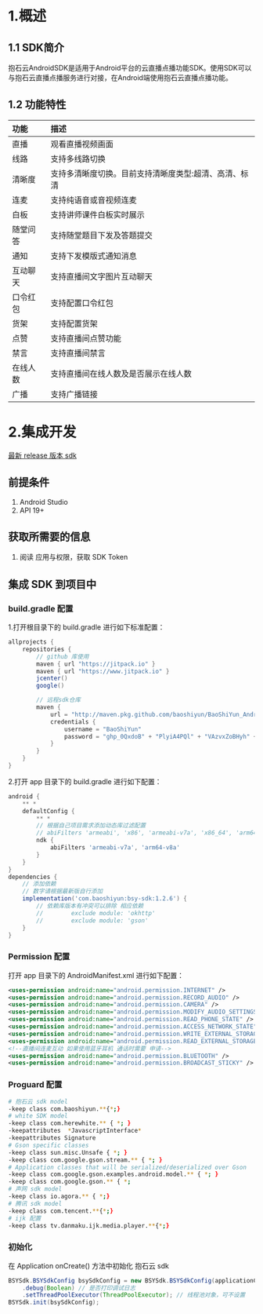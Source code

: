 # 1.概述

## 1.1 SDK简介

抱石云AndroidSDK是适用于Android平台的云直播点播功能SDK。使用SDK可以与抱石云直播点播服务进行对接，在Android端使用抱石云直播点播功能。

## 1.2 功能特性

| 功能    | 描述                                            |
|:--------|:----------------------------------------------|
| 直播    | 观看直播视频画面                                 |
| 线路    | 支持多线路切换                                   |
| 清晰度   | 支持多清晰度切换。目前支持清晰度类型:超清、高清、标清 |
| 连麦    | 支持纯语音或音视频连麦                            |
| 白板    | 支持讲师课件白板实时展示                          |
| 随堂问答 | 支持随堂题目下发及答题提交                        |
| 通知    | 支持下发模版式通知消息                            |
| 互动聊天 | 支持直播间文字图片互动聊天                        |
| 口令红包 | 支持配置口令红包                                 |
| 货架    | 支持配置货架                                     |
| 点赞    | 支持直播间点赞功能                                |
| 禁言    | 支持直播间禁言                                   |
| 在线人数 | 支持直播间在线人数及是否展示在线人数                |
| 广播    | 支持广播链接                                     |

# 2.集成开发

[最新 release 版本 sdk](https://github.com/BaoShiYun/bsySdkAndroid/packages)

## 前提条件

1. Android Studio
2. API 19+

## 获取所需要的信息

1. 阅读 应用与权限，获取 SDK Token

## 集成 SDK 到项目中

### build.gradle 配置

1.打开根目录下的 build.gradle 进行如下标准配置：

```groovy
allprojects {
    repositories {
        // github 库使用
        maven { url "https://jitpack.io" }
        maven { url "https://www.jitpack.io" }
        jcenter()
        google()

        // 远程sdk仓库
        maven {
            url = "http://maven.pkg.github.com/baoshiyun/BaoShiYun_Android/"
            credentials {
                username = "BaoShiYun"
                password = "ghp_0QxdoB" + "PlyiA4PQl" + "VAzvxZoBHyh" + "PpoP2WYb9h"
            }
        }
    }
}
```

2.打开 app 目录下的 build.gradle 进行如下配置：

```groovy
android {
    ** *
    defaultConfig {
        ** *
        // 根据自己项目需求添加动态库过滤配置
        // abiFilters 'armeabi', 'x86', 'armeabi-v7a', 'x86_64', 'arm64-v8a', 'armeabi-v7a'
        ndk {
            abiFilters 'armeabi-v7a', 'arm64-v8a'
        }
    }
}
dependencies {
    // 添加依赖
    // 数字请根据最新版自行添加
    implementation('com.baoshiyun:bsy-sdk:1.2.6') {
        // 依赖库版本有冲突可以排除 相应依赖
        //        exclude module: 'okhttp'
        //        exclude module: 'gson'
    }
}
```

### Permission 配置

打开 app 目录下的 AndroidManifest.xml 进行如下配置：

``` xml
<uses-permission android:name="android.permission.INTERNET" />
<uses-permission android:name="android.permission.RECORD_AUDIO" />
<uses-permission android:name="android.permission.CAMERA" />
<uses-permission android:name="android.permission.MODIFY_AUDIO_SETTINGS"/>
<uses-permission android:name="android.permission.READ_PHONE_STATE" />
<uses-permission android:name="android.permission.ACCESS_NETWORK_STATE" />
<uses-permission android:name="android.permission.WRITE_EXTERNAL_STORAGE" />
<uses-permission android:name="android.permission.READ_EXTERNAL_STORAGE" />
<!--直播间连麦互动 如果使用蓝牙耳机 通话时需要 申请-->
<uses-permission android:name="android.permission.BLUETOOTH" />
<uses-permission android:name="android.permission.BROADCAST_STICKY" />
```

### Proguard 配置

```bash
# 抱石云 sdk model
-keep class com.baoshiyun.**{*;}
# white SDK model
-keep class com.herewhite.** { *; }
-keepattributes  *JavascriptInterface*
-keepattributes Signature
# Gson specific classes
-keep class sun.misc.Unsafe { *; }
-keep class com.google.gson.stream.** { *; }
# Application classes that will be serialized/deserialized over Gson
-keep class com.google.gson.examples.android.model.** { *; }
-keep class com.google.gson.** { *;
# 声网 sdk model
-keep class io.agora.** { *;}
# 腾讯 sdk model
-keep class com.tencent.**{*;}
# ijk 配置
-keep class tv.danmaku.ijk.media.player.**{*;}
```

### 初始化

在 Application onCreate() 方法中初始化 抱石云 sdk

``` java
BSYSdk.BSYSdkConfig bsySdkConfig = new BSYSdk.BSYSdkConfig(applicationContext)
    .debug(Boolean) // 是否打印调试日志 
    .setThreadPoolExecutor(ThreadPoolExecutor); // 线程池对象，可不设置 
BSYSdk.init(bsySdkConfig);
```